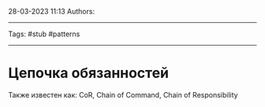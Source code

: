 28-03-2023
11:13
Authors: 
***
Tags: #stub #patterns 
***
# Цепочка обязанностей
Также известен как: CoR, Chain of Command, Chain of Responsibility


